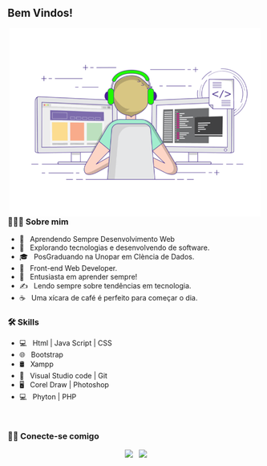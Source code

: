 <h2> Bem Vindos!</h2>
<img align="right" alt="GIF" src="https://raw.githubusercontent.com/devSouvik/devSouvik/master/gif3.gif" width="500"/>

<h3> 👨🏻‍💻 Sobre mim </h3>

- 🔭 &nbsp; Aprendendo Sempre Desenvolvimento Web
- 🤔 &nbsp; Explorando tecnologias e desenvolvendo de software.
- 🎓 &nbsp; PosGraduando na Unopar em CIència de Dados.
- 💼 &nbsp; Front-end Web Developer.
- 🌱 &nbsp; Entusiasta em aprender sempre!
- ✍️ &nbsp; Lendo sempre sobre tendências em tecnologia.
- ☕ &nbsp; Uma xícara de café é perfeito para começar o dia.

<h3>🛠 Skills</h3>

- 💻 &nbsp; Html | Java Script | CSS  
- 🌐 &nbsp; Bootstrap 
- 🛢 &nbsp; Xampp
- 🔧 &nbsp; Visual Studio code | Git
- 🖥 &nbsp; Corel Draw | Photoshop
- 💻 &nbsp; Phyton | PHP

<br>

<h3> 🤝🏻 Conecte-se comigo</h3>

<p align="center">
&nbsp; <a href="https://www.linkedin.com/in/swaminobrega" target="_blank" rel="noopener noreferrer"><img src="https://img.icons8.com/plasticine/100/000000/linkedin.png" width="50" /></a>
&nbsp; <a href="mailto:swaminobrega13@gmail.com" target="_blank" rel="noopener noreferrer"><img src="https://img.icons8.com/plasticine/100/000000/gmail.png"  width="50" /></a>
</p>
